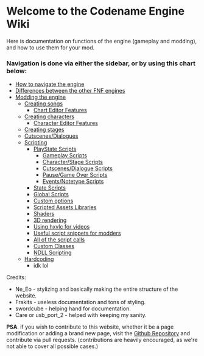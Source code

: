 # Welcome to the Codename Engine Wiki
Here is documentation on functions of the engine (gameplay and modding), and how to use them for your mod.

### Navigation is done via either the sidebar, or by using this chart below:
- <a href="./How to navigate the engine.md">How to navigate the engine</a>
- <a href="./Differences between the other FNF engines.md">Differences between the other FNF engines</a>
- <a href="./Modding The Engine/index.md">Modding the engine</a>
    - <a href="./Modding The Engine/Creating songs/index.md">Creating songs</a>
        - <a href="./Modding The Engine/Creating songs/Chart Editor Features.md">Chart Editor Features</a>
    - <a href="./Modding The Engine/Creating characters/index.md">Creating characters</a>
        - <a href="./Modding The Engine/Creating characters/Character Editor Features.md">Character Editor Features</a>
    - <a href="./Modding The Engine/Creating stages.md">Creating stages</a>
    - <a href="./Modding The Engine/Cutscenes or Dialogues.md">Cutscenes/Dialogues</a>
    - <a href="./Modding The Engine/Scripting/index.md">Scripting</a>
        - <a href="./Modding The Engine/Scripting/PlayState Scripts/index.md">PlayState Scripts</a>
            - <a href="./Modding The Engine/Scripting/PlayState Scripts/Gameplay Scripts.md">Gameplay Scripts</a>
            - <a href="./Modding The Engine/Scripting/PlayState Scripts/Character or Stage Scripts.md">Character/Stage Scripts</a>
            - <a href="./Modding The Engine/Scripting/PlayState Scripts/Cutscenes or Dialogue Scripts.md">Cutscenes/Dialogue Scripts</a>
            - <a href="./Modding The Engine/Scripting/PlayState Scripts/Pause or Game Over Scripts.md">Pause/Game Over Scripts</a>
            - <a href="./Modding The Engine/Scripting/PlayState Scripts/Events or Notetype Scripts.md">Events/Notetype Scripts</a>
        - <a href="./Modding The Engine/Scripting/State Scripts.md">State Scripts</a>
        - <a href="./Modding The Engine/Scripting/Global Scripts.md">Global Scripts</a>
        - <a href="./Modding The Engine/Scripting/Custom options.md">Custom options</a>
        - <a href="./Modding The Engine/Scripting/Scripted Assets Libraries.md">Scripted Assets Libraries</a>
        - <a href="./Modding The Engine/Scripting/Shaders.md">Shaders</a>
        - <a href="./Modding The Engine/Scripting/3D rendering.md">3D rendering</a>
        - <a href="./Modding The Engine/Scripting/Using hxvlc for videos.md">Using hxvlc for videos</a>
        - <a href="./Modding The Engine/Scripting/Useful script snippets for modders.md">Useful script snippets for modders</a>
        - <a href="./Modding The Engine/Scripting/All of the script calls.md">All of the script calls</a>
        - <a href="./Modding The Engine/Scripting/Custom Classes.md">Custom Classes</a>
        - <a href="./Modding The Engine/Scripting/NDLL Scripting.md">NDLL Scripting</a>
    - <a href="./Modding The Engine/Hardcoding/index.md">Hardcoding</a>
        - idk lol


Credits:
- Ne_Eo - stylizing and basically making the entire structure of the website.
- Frakits - useless documentation and tons of styling.
- swordcube - helping hand for documentation.
- Care or usb_port_2 - helped with keeping my sanity.

**PSA**. if you wish to contribute to this website, whether it be a page modification or adding a brand new page, visit the <a href="">Github Repository</a> and contribute via pull requests. (contributions are heavily encouraged, as we're not able to cover all possible cases.)